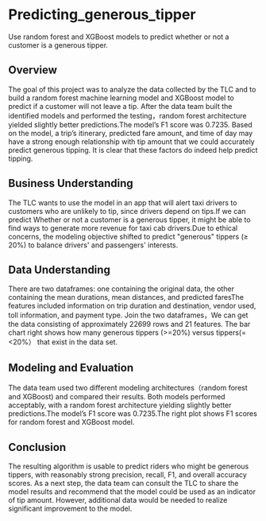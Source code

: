 # Predicting_generous_tipper
Use random forest and XGBoost models to predict whether or not a customer is a generous tipper.
## Overview
The goal of  this  project  was  to  analyze  the  data  collected  by  the TLC  and  to  build  a random forest machine learning model and XGBoost model to predict if a customer will not leave a tip. 
After the data team built the identified models and performed the testing，random forest architecture yielded slightly better predictions.The model’s F1 score was 0.7235.
Based on the model, a trip’s itinerary, predicted fare amount, and time of day may have a strong enough relationship with tip amount that we could accurately predict generous tipping.
It is clear that these factors do indeed help predict tipping.
## Business Understanding
The TLC wants to use the model in an app that will alert taxi drivers to customers who are unlikely to tip, since drivers depend on tips.If we can predict Whether or not a customer is a generous tipper, it might be able to find ways to generate more revenue for taxi cab drivers.Due to ethical concerns, the modeling objective shifted to predict "generous" tippers (≥ 20%) to balance drivers' and passengers' interests.
## Data Understanding
There are two dataframes: one containing the original data, the other containing the mean durations, mean distances, and predicted faresThe features included information on trip duration and destination, vendor used, toll information, and payment type. Join the two dataframes，We can get the data consisting of approximately 22699 rows and 21 features. The bar chart right shows how many generous tippers (>=20%) versus tippers(=<20%） that exist in the data set.
## Modeling and Evaluation
The data team used two different modeling architectures（random forest and XGBoost) and compared their results. Both models performed acceptably, with a random forest architecture yielding slightly better predictions.The model’s F1 score was 0.7235.The right plot shows F1 scores  for random forest and XGBoost model.
## Conclusion
The resulting algorithm is usable to predict riders who might be generous tippers, with reasonably strong precision, recall, F1, and overall accuracy scores.
As a next step, the data team can consult the TLC to share the model results and recommend that the model could be used as an indicator of tip amount. However, additional data would be needed to realize significant improvement to the model.





